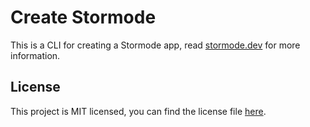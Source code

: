 # Create Stormode

This is a CLI for creating a Stormode app, read <a href="https://stormode.dev" target="_blank" rel="noreferrer noopener">stormode.dev</a> for more information.

## License

This project is MIT licensed, you can find the license file <a href="https://github.com/stormode/stormode/blob/main/LICENSE" target="_blank" rel="noreferrer noopener" >here</a>.
